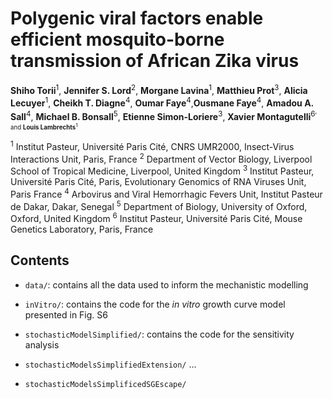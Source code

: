 # Polygenic viral factors enable efficient mosquito-borne transmission of African Zika virus

**Shiho Torii**<sup>1</sup>, **Jennifer S. Lord**<sup>2</sup>, **Morgane Lavina**<sup>1</sup>, **Matthieu Prot**<sup>3</sup>, **Alicia Lecuyer**<sup>1</sup>, **Cheikh T. Diagne**<sup>4</sup>, **Oumar Faye**<sup>4</sup>,**Ousmane Faye**<sup>4</sup>, **Amadou A. Sall**<sup>4</sup>, **Michael B. Bonsall**<sup>5</sup>, **Etienne Simon-Loriere**<sup>3</sup>, **Xavier Montagutelli**<sup>6<sup/>, and **Louis Lambrechts**<sup>1<sup/>

<sup>1</sup> Institut Pasteur, Université Paris Cité, CNRS UMR2000, Insect-Virus Interactions Unit, Paris, France
<sup>2</sup> Department of Vector Biology, Liverpool School of Tropical Medicine, Liverpool, United Kingdom
<sup>3</sup> Institut Pasteur, Université Paris Cité, Paris, Evolutionary Genomics of RNA Viruses Unit, Paris France 
<sup>4</sup> Arbovirus and Viral Hemorrhagic Fevers Unit, Institut Pasteur de Dakar, Dakar, Senegal
<sup>5</sup> Department of Biology, University of Oxford, Oxford, United Kingdom
<sup>6</sup> Institut Pasteur, Université Paris Cité, Mouse Genetics Laboratory, Paris, France


## Contents
- `data/`: contains all the data used to inform the mechanistic modelling

- `inVitro/`: contains the code for the *in vitro* growth curve model presented in Fig. S6

- `stochasticModelSimplified/`: contains the code for the sensitivity analysis

- `stochasticModelsSimplifiedExtension/` ...

- `stochasticModelsSimplificedSGEscape/`

